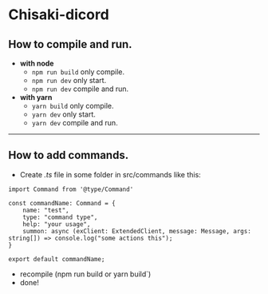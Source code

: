# **Chisaki-dicord**

## How to compile and run.

* **with node**
    * ```npm run build``` only compile.
    * ```npm run dev``` only start.
    * ```npm run dev``` compile and run.
* **with yarn**
    * ```yarn build``` only compile.
    * ```yarn dev``` only start.
    * ```yarn dev``` compile and run.
---

## How to add commands.

* Create *.ts* file in some folder in src/commands like this:
```
import Command from '@type/Command'

const commandName: Command = {
    name: "test",
    type: "command type",
    help: "your usage",
    summon: async (exClient: ExtendedClient, message: Message, args: string[]) => console.log("some actions this");
}

export default commandName;
```
* recompile (npm run build or yarn build`)
* done!